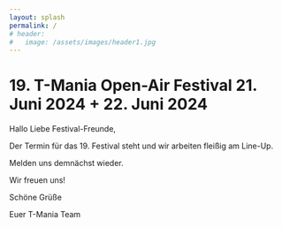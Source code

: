 ```yaml
---
layout: splash
permalink: /
# header:
#   image: /assets/images/header1.jpg
---
```


# 19. T-Mania Open-Air Festival 21. Juni 2024 + 22. Juni 2024

<!-- ![Flyer 2023 Vorderseite]( {{ '/assets/images/2023-flyer.jpg' | relative_url }} )

![Flyer 2023 Rückseite]( {{ '/assets/images/2023-flyer2.jpg' | relative_url }} ) -->

<!-- 
### Es gibt keinen Vorverkauf! Nur Tageskasse. Und es kommt garantiert jeder rein!
 -->
Hallo Liebe Festival-Freunde,

<!-- dieses Jahr wird es wieder ein T-Mania geben.  -->

Der Termin für das 19. Festival steht und wir arbeiten fleißig am Line-Up.

Melden uns demnächst wieder.
 
<!-- Das [Line-Up](/lineup) ist komplett und wir sind schon fleißig am Organisieren. -->

Wir freuen uns!


Schöne Grüße

Euer T-Mania Team

<!--
### Es gibt keinen Vorverkauf! Nur Tageskasse. Und es kommt garantiert jeder rein!

![Flyer 2022 Vorderseite]( {{ '/assets/images/2022-flyer.png' | relative_url }} )

### Gefördert von:

[![Neustart Miteinander](/assets/partner-logos/neustart-miteinander.png)](https://www.bra.nrw.de/foerderportal-wirtschaft/foerderportal/verbaende-vereine/sonderprogramm-neustart-miteinander)

 -->
